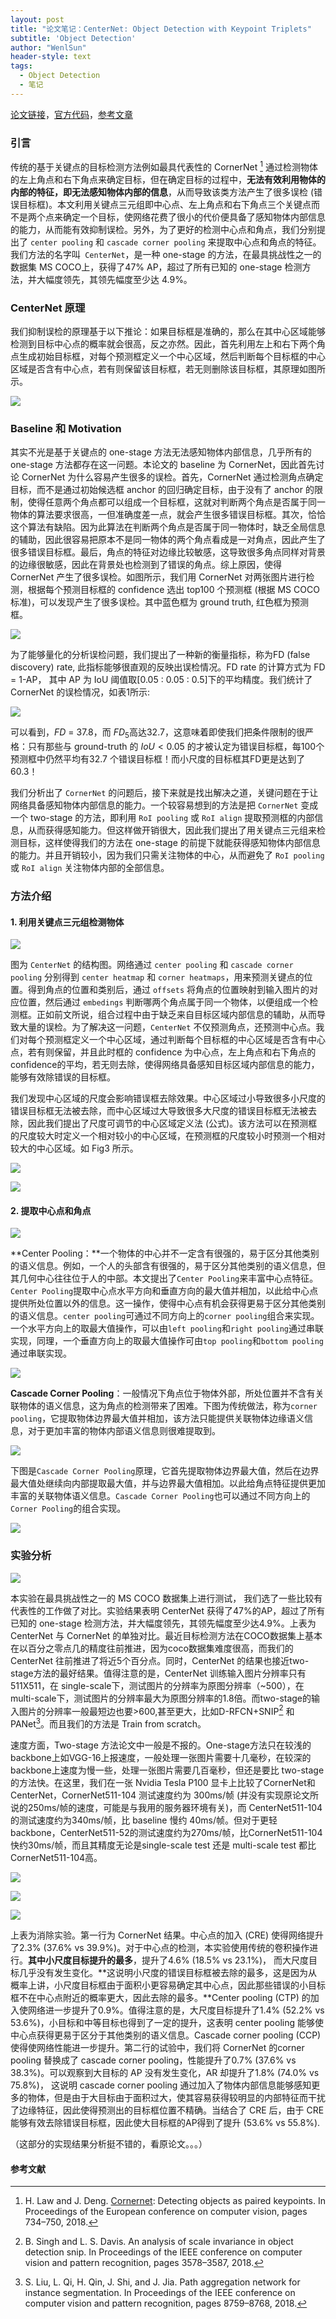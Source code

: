 ```yaml
---
layout: post
title: "论文笔记：CenterNet: Object Detection with Keypoint Triplets"
subtitle: 'Object Detection'
author: "WenlSun"
header-style: text
tags:
  - Object Detection
  - 笔记
---
```


[论文链接](https://arxiv.org/abs/1904.08189)，[官方代码](https://github.com/Duankaiwen/CenterNet)，[参考文章](https://zhuanlan.zhihu.com/p/62789701)

### 引言

传统的基于关键点的目标检测方法例如最具代表性的 CornerNet [^1] 通过检测物体的左上角点和右下角点来确定目标，但在确定目标的过程中，**无法有效利用物体的内部的特征，即无法感知物体内部的信息**，从而导致该类方法产生了很多误检 (错误目标框)。本文利用关键点三元组即中心点、左上角点和右下角点三个关键点而不是两个点来确定一个目标，使网络花费了很小的代价便具备了感知物体内部信息的能力，从而能有效抑制误检。另外，为了更好的检测中心点和角点，我们分别提出了 `center pooling` 和 `cascade corner pooling` 来提取中心点和角点的特征。我们方法的名字叫` CenterNet`，是一种 one-stage 的方法，在最具挑战性之一的数据集 MS COCO上，获得了47% AP，超过了所有已知的 one-stage 检测方 法，并大幅度领先，其领先幅度至少达 4.9%。


### CenterNet 原理

我们抑制误检的原理基于以下推论：如果目标框是准确的，那么在其中心区域能够检测到目标中心点的概率就会很高，反之亦然。因此，首先利用左上和右下两个角点生成初始目标框，对每个预测框定义一个中心区域，然后判断每个目标框的中心区域是否含有中心点，若有则保留该目标框，若无则删除该目标框，其原理如图所示。

![](/img/post-CenterNet-fig1a.png)

### **Baseline 和 Motivation**

其实不光是基于关键点的 one-stage 方法无法感知物体内部信息，几乎所有的 one-stage 方法都存在这一问题。本论文的 baseline 为 CornerNet，因此首先讨论 CornerNet 为什么容易产生很多的误检。首先，CornerNet 通过检测角点确定目标，而不是通过初始候选框 anchor 的回归确定目标，由于没有了 anchor 的限制，使得任意两个角点都可以组成一个目标框，这就对判断两个角点是否属于同一物体的算法要求很高，一但准确度差一点，就会产生很多错误目标框。其次，恰恰这个算法有缺陷。因为此算法在判断两个角点是否属于同一物体时，缺乏全局信息的辅助，因此很容易把原本不是同一物体的两个角点看成是一对角点，因此产生了很多错误目标框。最后，角点的特征对边缘比较敏感，这导致很多角点同样对背景的边缘很敏感，因此在背景处也检测到了错误的角点。综上原因，使得 CornerNet 产生了很多误检。如图所示，我们用 CornerNet 对两张图片进行检测，根据每个预测目标框的 confidence 选出 top100 个预测框 (根据 MS COCO 标准)，可以发现产生了很多误检。其中蓝色框为 ground truth, 红色框为预测框。

![](/img/post-CenterNet-fig1b.png)

为了能够量化的分析误检问题，我们提出了一种新的衡量指标，称为FD (false discovery) rate, 此指标能够很直观的反映出误检情况。FD rate 的计算方式为 FD = 1-AP， 其中 AP 为 IoU 阈值取[0.05 : 0.05 : 0.5]下的平均精度。我们统计了 CornerNet 的误检情况，如表1所示:

![](/img/post-CenterNet-tb1.png)

可以看到，*FD* = 37.8，而 $FD_5$高达32.7，这意味着即使我们把条件限制的很严格：只有那些与 ground-truth 的 $IoU< 0.05$ 的才被认定为错误目标框，每100个预测框中仍然平均有32.7 个错误目标框！而小尺度的目标框其FD更是达到了60.3！

我们分析出了 `CornerNet` 的问题后，接下来就是找出解决之道，关键问题在于让网络具备感知物体内部信息的能力。一个较容易想到的方法是把 `CornerNet` 变成一个 two-stage 的方法，即利用 `RoI pooling` 或 `RoI align` 提取预测框的内部信息，从而获得感知能力。但这样做开销很大，因此我们提出了用关键点三元组来检测目标，这样使得我们的方法在 one-stage 的前提下就能获得感知物体内部信息的能力。并且开销较小，因为我们只需关注物体的中心，从而避免了 `RoI pooling` 或 `RoI align` 关注物体内部的全部信息。



### 方法介绍

#### 1. 利用关键点三元组检测物体

![](/img/post-CenterNet-fig2.png)

图为 `CenterNet` 的结构图。网络通过 `center pooling` 和 `cascade corner pooling` 分别得到 `center heatmap` 和 `corner heatmaps`，用来预测关键点的位置。得到角点的位置和类别后，通过 `offsets` 将角点的位置映射到输入图片的对应位置，然后通过 `embedings` 判断哪两个角点属于同一个物体，以便组成一个检测框。正如前文所说，组合过程中由于缺乏来自目标区域内部信息的辅助，从而导致大量的误检。为了解决这一问题，`CenterNet` 不仅预测角点，还预测中心点。我们对每个预测框定义一个中心区域，通过判断每个目标框的中心区域是否含有中心点，若有则保留，并且此时框的 confidence 为中心点，左上角点和右下角点的confidence的平均，若无则去除，使得网络具备感知目标区域内部信息的能力，能够有效除错误的目标框。

我们发现中心区域的尺度会影响错误框去除效果。中心区域过小导致很多小尺度的错误目标框无法被去除，而中心区域过大导致很多大尺度的错误目标框无法被去除，因此我们提出了尺度可调节的中心区域定义法 (公式)。该方法可以在预测框的尺度较大时定义一个相对较小的中心区域，在预测框的尺度较小时预测一个相对较大的中心区域。如 Fig3 所示。

![](/img/post-CenterNet-fm1.png)

![](/img/post-CenterNet-fig3.png)

#### 2. 提取中心点和角点

![](/img/post-CenterNet-fig4.png)

**Center Pooling：**一个物体的中心并不一定含有很强的，易于区分其他类别的语义信息。例如，一个人的头部含有很强的，易于区分其他类别的语义信息，但其几何中心往往位于人的中部。本文提出了`Center Pooling`来丰富中心点特征。`Center Pooling`提取中心点水平方向和垂直方向的最大值并相加，以此给中心点提供所处位置以外的信息。这一操作，使得中心点有机会获得更易于区分其他类别的语义信息。`center pooling`可通过不同方向上的`corner pooling`组合来实现。一个水平方向上的取最大值操作，可以由`left pooling`和`right pooling`通过串联实现，同理，一个垂直方向上的取最大值操作可由`top pooling`和`bottom pooling`通过串联实现。

![](/img/post-CenterNet-fig5.png)

**Cascade Corner Pooling**：一般情况下角点位于物体外部，所处位置并不含有关联物体的语义信息，这为角点的检测带来了困难。下图为传统做法，称为`corner pooling`，它提取物体边界最大值并相加，该方法只能提供关联物体边缘语义信息，对于更加丰富的物体内部语义信息则很难提取到。

![](/img/post-CenterNet-fig6.png)

下图是`Cascade Corner Pooling`原理，它首先提取物体边界最大值，然后在边界最大值处继续向内部提取最大值，并与边界最大值相加。以此给角点特征提供更加丰富的关联物体语义信息。`Cascade Corner Pooling`也可以通过不同方向上的`Corner Pooling`的组合实现。

![](/img/post-CenterNet-fig7.png)

### 实验分析

![](/img/post-CenterNet-result1.png)

本实验在最具挑战性之一的 MS COCO 数据集上进行测试， 我们选了一些比较有代表性的工作做了对比。实验结果表明 CenterNet 获得了47%的AP，超过了所有已知的 one-stage 检测方法，并大幅度领先，其领先幅度至少达4.9%。上表为 CenterNet 与 CornerNet 的单独对比。最近目标检测方法在COCO数据集上基本在以百分之零点几的精度往前推进，因为coco数据集难度很高，而我们的 CenterNet 往前推进了将近5个百分点。同时，CenterNet 的结果也接近two-stage方法的最好结果。值得注意的是，CenterNet 训练输入图片分辨率只有 511X511，在 single-scale下，测试图片的分辨率为原图分辨率（~500），在 multi-scale下，测试图片的分辨率最大为原图分辨率的1.8倍。而two-stage的输入图片的分辨率一般最短边也要>600,甚至更大，比如D-RFCN+SNIP[^2] 和 PANet[^3]。而且我们的方法是 Train from scratch。

速度方面，Two-stage 方法论文中一般是不报的。One-stage方法只在较浅的backbone上如VGG-16上报速度，一般处理一张图片需要十几毫秒，在较深的backbone上速度为慢一些，处理一张图片需要几百毫秒，但还是要比 two-stage 的方法快。在这里，我们在一张 Nvidia Tesla P100 显卡上比较了CornerNet和CenterNet，CornerNet511-104 测试速度约为 300ms/帧 (并没有实现原论文所说的250ms/帧的速度，可能是与我用的服务器环境有关)，而 CenterNet511-104 的测试速度约为340ms/帧，比 baseline 慢约 40ms/帧。但对于更轻backbone，CenterNet511-52的测试速度约为270ms/帧，比CornerNet511-104快约30ms/帧，而且其精度无论是single-scale test 还是 multi-scale test 都比CornerNet511-104高。

![](/img/post-CenterNet-result2.png)

![](/img/post-CenterNet-result3.png)

![](/img/post-CenterNet-result4.png)

上表为消除实验。第一行为 CornerNet 结果。中心点的加入 (CRE) 使得网络提升了2.3% (37.6% vs 39.9%)。对于中心点的检测，本实验使用传统的卷积操作进行。**其中小尺度目标提升的最多**，提升了4.6% (18.5% vs 23.1%)， 而大尺度目标几乎没有发生变化。**这说明小尺度的错误目标框被去除的最多，这是因为从概率上讲，小尺度目标框由于面积小更容易确定其中心点，因此那些错误的小目标框不在中心点附近的概率更大，因此去除的最多。**Center pooling (CTP) 的加入使网络进一步提升了0.9%。值得注意的是，大尺度目标提升了1.4% (52.2% vs 53.6%)，小目标和中等目标也得到了一定的提升，这表明 center pooling 能够使中心点获得更易于区分于其他类别的语义信息。Cascade corner pooling (CCP) 使得使网络性能进一步提升。第二行的试验中，我们将 CornerNet 的corner pooling 替换成了 cascade corner pooling，性能提升了0.7% (37.6% vs 38.3%)。可以观察到大目标的 AP 没有发生变化，AR 却提升了1.8% (74.0% vs 75.8%)， 这说明 cascade corner pooling 通过加入了物体内部信息能够感知更多的物体，但是由于大目标由于面积过大，使其容易获得较明显的内部特征而干扰了边缘特征，因此使得预测出的目标框位置不精确。当结合了 CRE 后，由于 CRE 能够有效去除错误目标框，因此使大目标框的AP得到了提升 (53.6% vs 55.8%).

（这部分的实现结果分析挺不错的，看原论文。。。）



#### 参考文献

[^1]: H. Law and J. Deng. [Cornernet](https://arxiv.org/abs/1904.08189): Detecting objects as paired keypoints. In Proceedings of the European conference on computer vision, pages 734–750, 2018.
[^2]: B. Singh and L. S. Davis. An analysis of scale invariance in object detection snip. In Proceedings of the IEEE conference on computer vision and pattern recognition, pages 3578–3587, 2018.
[^3]: S. Liu, L. Qi, H. Qin, J. Shi, and J. Jia. Path aggregation network for instance segmentation. In Proceedings of the IEEE conference on computer vision and pattern recognition, pages 8759–8768, 2018.

